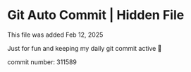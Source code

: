 # Git Auto Commit | Hidden File

This file was added Feb 12, 2025

Just for fun and keeping my daily git commit active 🤪

commit number: 311589
